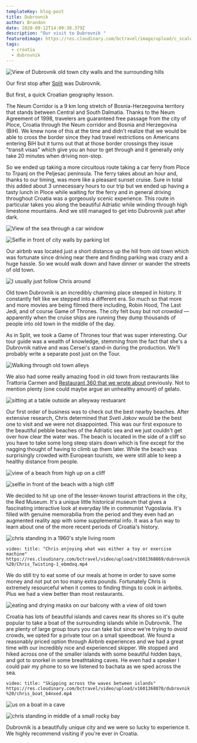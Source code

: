 ```yaml
---
templateKey: blog-post
title: Dubrovnik
author: Brandon
date: 2020-09-12T14:09:38.379Z
description: "Our visit to Dubrovnik "
featuredimage: https://res.cloudinary.com/bctravel/image/upload/c_scale,f_auto,q_auto,w_1080/v1601310624/dubrovnik%20/IMG_20200814_093649_hyuxs5.jpg
tags:
  - croatia
  - dubrovnik
---
```

![View of Dubrovnik old town city walls and the surrounding hills](https://res.cloudinary.com/bctravel/image/upload/c_scale,f_auto,q_auto,w_1080/v1601310624/dubrovnik%20/IMG_20200814_093649_hyuxs5.jpg "An amazing view of Dubrovnik city walls taken from Lovrijenac fortress. It doesn't look real to me...")

Our first stop after [Split](https://www.brandonandchris.com/blog/2020-08-21-around-split/) was Dubrovnik.

But first, a quick Croatian geography lesson.

The Neum Corridor is a 9 km long stretch of Bosnia-Herzegovina territory that stands between Central and South Dalmatia. Thanks to the Neum Agreement of 1998, travelers are guaranteed free passage from the city of Ploce, Croatia through the Neum corridor and Bosnia and Herzegovina (BiH). We knew none of this at the time and didn't realize that we would be able to cross the border since they had travel restrictions on Americans entering BiH but it turns out that at those border crossings they issue "transit visas" which give you an hour to get through and it generally only take 20 minutes when driving non-stop.

So we ended up taking a more circuitous route taking a car ferry from Ploce to Trpanj on the Peljesac peninsula. The ferry takes about an hour and, thanks to our timing, was more like a pleasant sunset cruise. Sure in total this added about 3 unnecessary hours to our trip but we ended up having a tasty lunch in Ploce while waiting for the ferry and in general driving throughout Croatia was a gorgeously scenic experience. This route in particular takes you along the beautiful Adriatic while winding through high limestone mountains. And we still managed to get into Dubrovnik just after dark.

![View of the sea through a car window](https://res.cloudinary.com/bctravel/image/upload/c_scale,f_auto,q_auto,w_1080/v1601317343/dubrovnik%20/IMG_20200812_104240_vnlrds.jpg "The Adriatic Sea - best view during a road trip that I've ever had")

![Selfie in front of city walls by parking lot](https://res.cloudinary.com/bctravel/image/upload/c_scale,f_auto,q_auto,w_1080/v1601310372/dubrovnik%20/IMG_20200812_203438_wym0ef.jpg "It's surreal driving next to these ancient walls")

Our airbnb was located just a short distance up the hill from old town which was fortunate since driving near there and finding parking was crazy and a huge hassle. So we would walk down and have dinner or wander the streets of old town.

![](https://res.cloudinary.com/bctravel/image/upload/c_scale,f_auto,q_auto,w_1080/v1601324127/dubrovnik%20/IMG_20200813_183138-COLLAGE_tb3ocg.jpg "I usually just follow Chris around")

Old town Dubrovnik is an incredibly charming place steeped in history. It constantly felt like we stepped into a different era. So much so that more and more movies are being filmed there including, Robin Hood, The Last Jedi, and of course Game of Thrones. The city felt busy but not *crowded* — apparently when the cruise ships are running they dump thousands of people into old town in the middle of the day.

As in Split, we took a Game of Thrones tour that was super interesting. Our tour guide was a wealth of knowledge, stemming from the fact that she's a Dubrovnik native and was Cersei's stand-in during the production. We'll probably write a separate post just on the Tour.

![Walking through old town alleys](https://res.cloudinary.com/bctravel/image/upload/c_scale,f_auto,q_auto,w_1080/v1601324125/dubrovnik%20/IMG_20200812_202319-COLLAGE_eims6o.jpg "So many alleys to explore in old town")

We also had some really amazing food in old town from restaurants like Trattoria Carmen and [Restaurant 360 that we wrote about](https://www.brandonandchris.com/blog/2020-08-30-worthit-restaurant-360-in-dubrovnik/) previously. Not to mention plenty (one could maybe argue an unhealthy amount) of gelato.

![sitting at a table outside an alleyway restuarant](https://res.cloudinary.com/bctravel/image/upload/c_scale,f_auto,q_auto,w_1080/v1601310287/dubrovnik%20/IMG_20200812_185736_gjhtpk.jpg "Waiting for our delicious dinner at Trattoria Carmen")

Our first order of business was to check out the best nearby beaches. After extensive research, Chris determined that *Sveti Jakov* would be the best one to visit and we were not disappointed. This was our first exposure to the beautiful pebble beaches of the Adriatic sea and we just couldn't get over how clear the water was. The beach is located in the side of a cliff so you have to take some long steep stairs down which is fine except for the nagging thought of having to climb up them later. While the beach was surprisingly crowded with European tourists, we were still able to keep a healthy distance from people.

![view of a beach from high up on a cliff](https://res.cloudinary.com/bctravel/image/upload/c_scale,f_auto,q_auto,w_1080/v1601309998/dubrovnik%20/IMG_7273_aeolo9.jpg "At the top of the cliff about to start the climb down to Sveti Jakov beach")

![selfie in front of the beach with a high cliff](https://res.cloudinary.com/bctravel/image/upload/c_scale,f_auto,q_auto,w_1080/v1601407382/dubrovnik%20/IMG_20200812_163918-01_gu7oe3.jpg "You can see the high cliff and stairs in the background")

We decided to hit up one of the lesser-known tourist attractions in the city, the Red Museum. It's a unique little historical museum that gives a fascinating interactive look at everyday life in communist Yugoslavia. It's filled with genuine memorabilia from the period and they even had an augmented reality app with some supplemental info. It was a fun way to learn about one of the more recent periods of Croatia's history.

![chris standing in a 1960's style living room](https://res.cloudinary.com/bctravel/image/upload/c_scale,f_auto,q_auto,w_1080/v1601309884/dubrovnik%20/IMG_20200816_122828_smdstx.jpg "What a typical living room looked like during the Yugoslav regime")

`video: title: "Chris enjoying what was either a toy or exercise machine" https://res.cloudinary.com/bctravel/video/upload/v1601368869/dubrovnik%20/Chris_Twisting-1_ebmdoq.mp4`

We do still try to eat some of our meals at home in order to save some money and not put on too many extra pounds. Fortunately Chris is extremely resourceful when it comes to finding things to cook in airbnbs. Plus we had a view better than most restaurants.

![eating and drying masks on our balcony with a view of old town](https://res.cloudinary.com/bctravel/image/upload/c_scale,f_auto,q_auto,w_1080/v1601409039/dubrovnik%20/IMG_20200814_133335-COLLAGE_w7yi0r.jpg "Handwashing masks — the glamour of traveling in 2020... but the view helps")

Croatia has lots of beautiful islands and caves near its shores so it's quite popular to take a boat of the surrounding islands while in Dubrovnik. The are plenty of large group tours you can take but since we're trying to *avoid* crowds, we opted for a private tour on a small speedboat. We found a reasonably priced option through Airbnb experiences and we had a great time with our incredibly nice and experienced skipper. We stopped and hiked across one of the smaller islands with some beautiful hidden bays, and got to snorkel in some breathtaking caves. He even had a speaker I could pair my phone to so we listened to bachata as we sped across the sea. 

`video: title: "Skipping across the waves between islands" https://res.cloudinary.com/bctravel/video/upload/v1601368870/dubrovnik%20/chris_boat_b4nxed.mp4`

![us on a boat in a cave](https://res.cloudinary.com/bctravel/image/upload/c_scale,f_auto,q_auto,w_1080/v1601328444/dubrovnik%20/original_b413e17f-00e8-4228-accc-f4b5aef99a3f_1ca8177e-4e76-4e6a-ae3c-815cf4a57320-01_ddguck.jpg "Cave explorers")

![chris standing in middle of a small rocky bay](https://res.cloudinary.com/bctravel/image/upload/c_scale,f_auto,q_auto,w_1080/v1601324688/dubrovnik%20/IMG_20200813_104336-01_qu1l0d.jpg "We climbed down to this beautiful little hidden bay on Koločep island")

Dubrovnik is a beautifully unique city and we were so lucky to experience it. We highly recommend visiting if you're ever in Croatia.